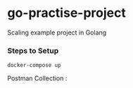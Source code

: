 # go-practise-project
Scaling example project in Golang 

### Steps to Setup

```
docker-compose up
```

Postman Collection :

